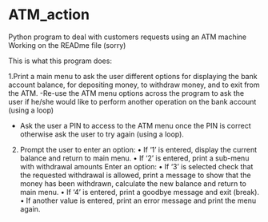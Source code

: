 # ATM_action
Python program to deal with customers requests using an ATM machine
Working on the READme file (sorry)

This is what this program does:

1.Print a main menu to ask the user different options for displaying the bank account balance, for
depositing money, to withdraw money, and to exit from the ATM.
-Re-use the ATM menu options across the program to ask the user if he/she would like to perform another
operation on the bank account (using a loop)
- Ask the user a PIN to access to the ATM menu once the PIN is correct otherwise ask the user to try again
(using a loop).
2. Prompt the user to enter an option:
• If ‘1’ is entered, display the current balance and return to main menu.
• If ‘2’ is entered, print a sub-menu with withdrawal amounts Enter an option:
• If ‘3’ is selected check that the requested withdrawal is allowed, print a message to
show that the money has been withdrawn, calculate the new balance and return to main menu.
• If ‘4’ is entered, print a goodbye message and exit (break).
• If another value is entered, print an error message and print the menu again.
